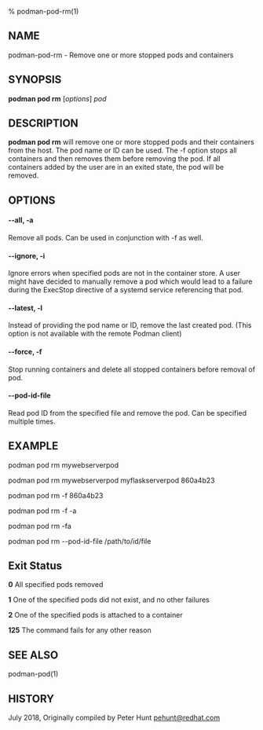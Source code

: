 % podman-pod-rm(1)

## NAME
podman\-pod\-rm - Remove one or more stopped pods and containers

## SYNOPSIS
**podman pod rm** [*options*] *pod*

## DESCRIPTION
**podman pod rm** will remove one or more stopped pods and their containers from the host.  The pod name or ID can be used. The \-f option stops all containers and then removes them before removing the pod. If all containers added by the user are in an exited state, the pod will be removed.

## OPTIONS

#### **--all**, **-a**

Remove all pods.  Can be used in conjunction with \-f as well.

#### **--ignore**, **-i**

Ignore errors when specified pods are not in the container store.  A user might
have decided to manually remove a pod which would lead to a failure during the
ExecStop directive of a systemd service referencing that pod.

#### **--latest**, **-l**

Instead of providing the pod name or ID, remove the last created pod. (This option is not available with the remote Podman client)

#### **--force**, **-f**

Stop running containers and delete all stopped containers before removal of pod.

#### **--pod-id-file**

Read pod ID from the specified file and remove the pod.  Can be specified multiple times.

## EXAMPLE

podman pod rm mywebserverpod

podman pod rm mywebserverpod myflaskserverpod 860a4b23

podman pod rm -f 860a4b23

podman pod rm -f -a

podman pod rm -fa

podman pod rm --pod-id-file /path/to/id/file

## Exit Status
  **0**   All specified pods removed

  **1**   One of the specified pods did not exist, and no other failures

  **2**   One of the specified pods is attached to a container

  **125** The command fails for any other reason

## SEE ALSO
podman-pod(1)

## HISTORY
July 2018, Originally compiled by Peter Hunt <pehunt@redhat.com>
